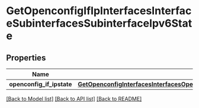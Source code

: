 # GetOpenconfigIfIpInterfacesInterfaceSubinterfacesSubinterfaceIpv6State

## Properties
Name | Type | Description | Notes
------------ | ------------- | ------------- | -------------
**openconfig_if_ipstate** | [**GetOpenconfigInterfacesInterfacesOpenconfiginterfacesinterfacesSubinterfacesOpenconfigifipipv6State**](GetOpenconfigInterfacesInterfacesOpenconfiginterfacesinterfacesSubinterfacesOpenconfigifipipv6State.md) |  | [optional] 

[[Back to Model list]](../README.md#documentation-for-models) [[Back to API list]](../README.md#documentation-for-api-endpoints) [[Back to README]](../README.md)


